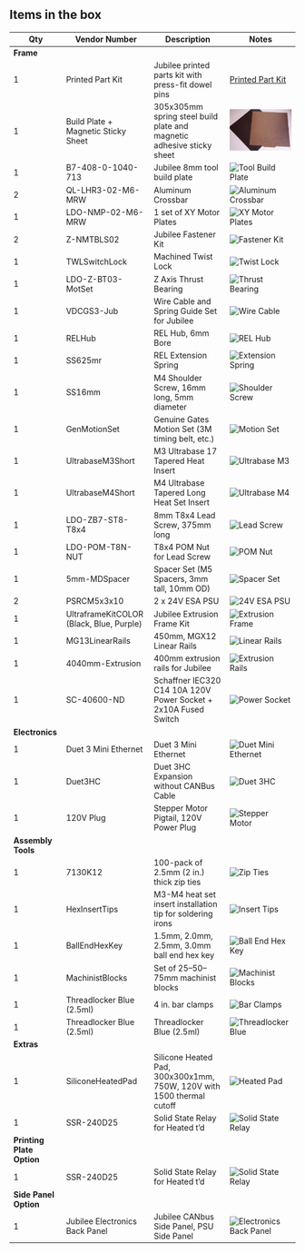 ## Items in the box

| **Qty** | **Vendor Number**               | **Description**                                                                                             | **Notes**                        |
|---------|----------------------------------|-------------------------------------------------------------------------------------------------------------|----------------------------------|
| **Frame** |                                  |                                                                                                             |                                  |
| 1       | Printed Part Kit                 | Jubilee printed parts kit with press-fit dowel pins                                                         | [Printed Part Kit](https://github.com/machineagency/jubilee/tree/main/frame/fabrication_exports/3d_printed_parts/frame) | <div align="center">[GitHub](https://github.com)</div> |
| 1       | Build Plate + Magnetic Sticky Sheet | 305x305mm spring steel build plate and magnetic adhesive sticky sheet                                       | ![Build Plate](path_to_image/BuildPlate_MagneticStickySheet.jpg)    |
| 1       | B7-408-0-1040-713                | Jubilee 8mm tool build plate                                                                                | ![Tool Build Plate](path_to_image)|
| 2       | QL-LHR3-02-M6-MRW                | Aluminum Crossbar                                                                                           | ![Aluminum Crossbar](path_to_image)|
| 1       | LDO-NMP-02-M6-MRW                | 1 set of XY Motor Plates                                                                                    | ![XY Motor Plates](path_to_image)|
| 2       | Z-NMTBLS02                       | Jubilee Fastener Kit                                                                                        | ![Fastener Kit](path_to_image)   |
| 1       | TWLSwitchLock                    | Machined Twist Lock                                                                                         | ![Twist Lock](path_to_image)     |
| 1       | LDO-Z-BT03-MotSet                | Z Axis Thrust Bearing                                                                                       | ![Thrust Bearing](path_to_image) |
| 1       | VDCGS3-Jub                       | Wire Cable and Spring Guide Set for Jubilee                                                                 | ![Wire Cable](path_to_image)     |
| 1       | RELHub                           | REL Hub, 6mm Bore                                                                                           | ![REL Hub](path_to_image)        |
| 1       | SS625mr                          | REL Extension Spring                                                                                        | ![Extension Spring](path_to_image)|
| 1       | SS16mm                           | M4 Shoulder Screw, 16mm long, 5mm diameter                                                                  | ![Shoulder Screw](path_to_image) |
| 1       | GenMotionSet                     | Genuine Gates Motion Set (3M timing belt, etc.)                                                             | ![Motion Set](path_to_image)     |
| 1       | UltrabaseM3Short                 | M3 Ultrabase 17 Tapered Heat Insert                                                                         | ![Ultrabase M3](path_to_image)   |
| 1       | UltrabaseM4Short                 | M4 Ultrabase Tapered Long Heat Set Insert                                                                   | ![Ultrabase M4](path_to_image)   |
| 1       | LDO-ZB7-ST8-T8x4                 | 8mm T8x4 Lead Screw, 375mm long                                                                             | ![Lead Screw](path_to_image)     |
| 1       | LDO-POM-T8N-NUT                  | T8x4 POM Nut for Lead Screw                                                                                 | ![POM Nut](path_to_image)        |
| 1       | 5mm-MDSpacer                     | Spacer Set (M5 Spacers, 3mm tall, 10mm OD)                                                                  | ![Spacer Set](path_to_image)     |
| 2       | PSRCM5x3x10                      | 2 x 24V ESA PSU                                                                                             | ![24V ESA PSU](path_to_image)    |
| 1       | UltraframeKitCOLOR (Black, Blue, Purple) | Jubilee Extrusion Frame Kit                                                                                 | ![Extrusion Frame](path_to_image)|
| 1       | MG13LinearRails                  | 450mm, MGX12 Linear Rails                                                                                   | ![Linear Rails](path_to_image)   |
| 1       | 4040mm-Extrusion                 | 400mm extrusion rails for Jubilee                                                                           | ![Extrusion Rails](path_to_image)|
| 1       | SC-40600-ND                      | Schaffner IEC320 C14 10A 120V Power Socket + 2x10A Fused Switch                                              | ![Power Socket](path_to_image)   |
| **Electronics** |                           |                                                                                                             |                                  |
| 1       | Duet 3 Mini Ethernet             | Duet 3 Mini Ethernet                                                                                        | ![Duet Mini Ethernet](path_to_image)|
| 1       | Duet3HC                          | Duet 3HC Expansion without CANBus Cable                                                                     | ![Duet 3HC](path_to_image)       |
| 1       | 120V Plug                        | Stepper Motor Pigtail, 120V Power Plug                                                                      | ![Stepper Motor](path_to_image)  |
| **Assembly Tools** |                        |                                                                                                             |                                  |
| 1       | 7130K12                          | 100-pack of 2.5mm (2 in.) thick zip ties                                                                    | ![Zip Ties](path_to_image)       |
| 1       | HexInsertTips                    | M3-M4 heat set insert installation tip for soldering irons                                                  | ![Insert Tips](path_to_image)    |
| 1       | BallEndHexKey                    | 1.5mm, 2.0mm, 2.5mm, 3.0mm ball end hex key                                                                 | ![Ball End Hex Key](path_to_image)|
| 1       | MachinistBlocks                  | Set of 25–50–75mm machinist blocks                                                                          | ![Machinist Blocks](path_to_image)|
| 1       | Threadlocker Blue (2.5ml)        | 4 in. bar clamps                                                                                            | ![Bar Clamps](path_to_image)     |
| 1       | Threadlocker Blue (2.5ml)        | Threadlocker Blue (2.5ml)                                                                                   | ![Threadlocker Blue](path_to_image)|
| **Extras** |                               |                                                                                                             |                                  |
| 1       | SiliconeHeatedPad                | Silicone Heated Pad, 300x300x1mm, 750W, 120V with 1500 thermal cutoff                                        | ![Heated Pad](path_to_image)     |
| 1       | SSR-240D25                       | Solid State Relay for Heated t’d                                                                            | ![Solid State Relay](path_to_image)|
| **Printing Plate Option** |                 |                                                                                                             |                                  |
| 1       | SSR-240D25                       | Solid State Relay for Heated t’d                                                                            | ![Solid State Relay](path_to_image)|
| **Side Panel Option** |                     |                                                                                                             |                                  |
| 1       | Jubilee Electronics Back Panel   | Jubilee CANbus Side Panel, PSU Side Panel                                                                   | ![Electronics Back Panel](path_to_image)|
